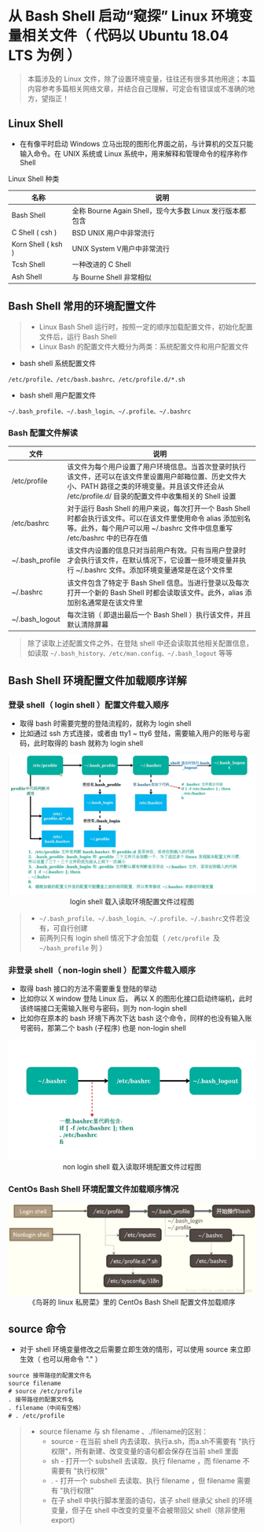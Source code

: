 # 从 Bash Shell 启动“窥探” Linux 环境变量相关文件（ 代码以 Ubuntu 18.04 LTS 为例 ）

> 本篇涉及的 Linux 文件，除了设置环境变量，往往还有很多其他用途；本篇内容参考多篇相关网络文章，并结合自己理解，可定会有错误或不准确的地方，望指正！

## Linux Shell 

* 在有像平时启动 Windows 立马出现的图形化界面之前，与计算机的交互只能输入命令。在 UNIX 系统或 Linux 系统中，用来解释和管理命令的程序称作 Shell

Linux Shell 种类

名称 | 说明
------ | ------
Bash Shell | 全称 Bourne Again Shell，现今大多数 Linux 发行版本都包含
C Shell ( csh ) | BSD UNIX 用户中非常流行
Korn Shell ( ksh ) | UNIX System V用户中非常流行
Tcsh Shell | 一种改进的 C Shell
Ash Shell | 与 Bourne Shell 非常相似

## Bash Shell 常用的环境配置文件

> * Linux Bash Shell 运行时，按照一定的顺序加载配置文件，初始化配置文件后，运行 Bash Shell
> * Linux Bash 的配置文件大概分为两类：系统配置文件和用户配置文件

* bash shell 系统配置文件
```
/etc/profile、/etc/bash.bashrc、/etc/profile.d/*.sh
```
* bash shell 用户配置文件
```
~/.bash_profile、~/.bash_login、~/.profile、~/.bashrc
```

### Bash 配置文件解读

文件 | 说明
------ | ------
/etc/profile | 该文件为每个用户设置了用户环境信息。当首次登录时执行该文件，还可以在该文件里设置用户邮箱位置、历史文件大小、PATH 路径之类的环境变量。并且该文件还会从 /etc/profile.d/ 目录的配置文件中收集相关的 Shell 设置
/etc/bashrc | 对于运行 Bash Shell 的用户来说，每次打开一个 Bash Shell 时都会执行该文件。可以在该文件里使用命令 alias 添加别名等。此外，每个用户可以用 ~/.bashrc 文件中信息重写 /etc/bashrc 中的已存在值
~/.bash_profile | 该文件内设置的信息只对当前用户有效。只有当用户登录时才会执行该文件，在默认情况下，它设置一些环境变量并执行 ~/.bashrc 文件。添加环境变量通常是在这个文件里
~/.bashrc | 该文件包含了特定于 Bash Shell 信息。当进行登录以及每次打开一个新的 Bash Shell 时都会读取该文件。此外，alias 添加别名通常是在该文件里
~/.bash_logout | 每次注销（ 即退出最后一个 Bash Shell ）执行该文件，并且默认清除屏幕

> 除了读取上述配置文件之外，在登陆 shell 中还会读取其他相关配置信息，如读取 ```~/.bash_history、/etc/man.config、~/.bash_logout``` 等等

## Bash Shell 环境配置文件加载顺序详解

### 登录 shell（ login shell ）配置文件载入顺序

* 取得 bash 时需要完整的登陆流程的，就称为 login shell 
* 比如通过 ssh 方式连接，或者由 tty1 ~ tty6 登陆，需要输入用户的账号与密码，此时取得的 bash 就称为 login shell

<div align=center>
<img src="./images/bash初始化过程.jpg"><br>login shell 载入读取环境配置文件过程图
</div>

> * ```~/.bash_profile、~/.bash_login、~/.profile、~/.bashrc```文件若没有，可自行创建
> * 前两列只有 login shell 情况下才会加载（ ```/etc/profile ```及　```~/bash_profile``` 列 ）

### 非登录 shell（ non-login shell ）配置文件载入顺序

* 取得 bash 接口的方法不需要重复登陆的举动 
* 比如你以 X window 登陆 Linux 后， 再以 X 的图形化接口启动终端机，此时该终端接口无需输入账号与密码，则为 non-login shell 
* 比如你在原本的 bash 环境下再次下达 bash 这个命令，同样的也没有输入账号密码，那第二个 bash (子程序) 也是 non-login shell

<div align=center>
<img src="./images/nonloginshell.jpg"><br>non login shell 载入读取环境配置文件过程图
</div>

### CentOs Bash Shell 环境配置文件加载顺序情况

<div align=center>
<img src="./images/centosshell.png"><br>《鸟哥的 linux 私房菜》里的 CentOs Bash Shell 配置文件加载顺序
</div>

## source 命令

* 对于 shell 环境变量修改之后需要立即生效的情形，可以使用 source 来立即生效（ 也可以用命令 "." ）

``` shell
source 接带路径的配置文件名
source filename
# source /etc/profile
. 接带路径的配置文件名
. filename（中间有空格）
# . /etc/profile
```
> * source filename 与 sh filename 、./filename的区别：
> 	* source - 在当前 shell 内去读取、执行a.sh，而a.sh不需要有 "执行权限"，所有新建、改变变量的语句都会保存在当前 shell 里面
> 	* sh - 打开一个 subshell 去读取、执行 filename ，而 filename 不需要有 "执行权限"
> 	* . - 打开一个 subshell 去读取、执行 filename ，但 filename 需要有 "执行权限"
> 	* 在子 shell 中执行脚本里面的语句，该子 shell 继承父 shell 的环境变量，但子在 shell 中改变的变量不会被带回父 shell（除非使用 export）





